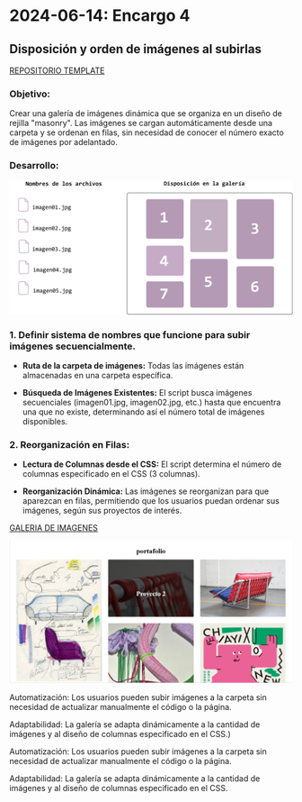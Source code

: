 # 2024-06-14: Encargo 4

## Disposición y orden de imágenes al subirlas

[REPOSITORIO TEMPLATE](https://github.com/Pluumsy/PortafolioGaleria)

### Objetivo: 
Crear una galería de imágenes dinámica que se organiza en un diseño de rejilla "masonry". Las imágenes se cargan automáticamente desde una carpeta y se ordenan en filas, sin necesidad de conocer el número exacto de imágenes por adelantado.

### Desarrollo:

![imagenexplicacion](imagenesReadme/imagenexplicacion.jpg)
### 1. Definir sistema de nombres que funcione para subir imágenes secuencialmente.

- **Ruta de la carpeta de imágenes:** Todas las imágenes están almacenadas en una carpeta específica.

- **Búsqueda de Imágenes Existentes:** El script busca imágenes secuenciales (imagen01.jpg, imagen02.jpg, etc.) hasta que encuentra una que no existe, determinando así el número total de imágenes disponibles.

### 2. Reorganización en Filas:

- **Lectura de Columnas desde el CSS:** El script determina el número de columnas especificado en el CSS (3 columnas).

- **Reorganización Dinámica:** Las imágenes se reorganizan para que aparezcan en filas, permitiendo que los usuarios puedan ordenar sus imágenes, según sus proyectos de interés.

[GALERIA DE IMAGENES](pluumsy.github.io/PortafolioGaleria/)

![imagen](imagenesReadme/imagengaleria.png)

Automatización: Los usuarios pueden subir imágenes a la carpeta sin necesidad de actualizar manualmente el código o la página.

Adaptabilidad: La galería se adapta dinámicamente a la cantidad de imágenes y al diseño de columnas especificado en el CSS.)

Automatización: Los usuarios pueden subir imágenes a la carpeta sin necesidad de actualizar manualmente el código o la página.

Adaptabilidad: La galería se adapta dinámicamente a la cantidad de imágenes y al diseño de columnas especificado en el CSS.

